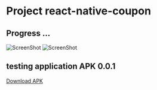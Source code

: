 # Project react-native-coupon
## Progress ...
![ScreenShot](https://github.com/MohamedAliAyedi/react-native-coupon/main/Screenshot/Project_1.png)
![ScreenShot](https://github.com/MohamedAliAyedi/react-native-coupon/main/Screenshot/Project_2.png)

## testing application APK 0.0.1

[Download APK](https://github.com/MohamedAliAyedi/react-native-coupon/main/Screenshot/app-test.apk "download")


